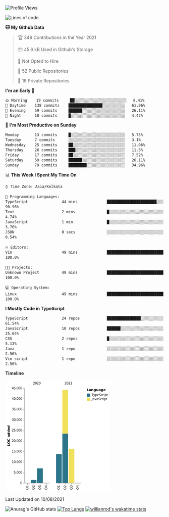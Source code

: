 <!--START_SECTION:waka-->
![Profile Views](http://img.shields.io/badge/Profile%20Views-0-blue)

![Lines of code](https://img.shields.io/badge/From%20Hello%20World%20I%27ve%20Written-82541%20lines%20of%20code-blue)

**🐱 My Github Data** 

> 🏆 349 Contributions in the Year 2021
 > 
> 📦 45.6 kB Used in Github's Storage 
 > 
> 🚫 Not Opted to Hire
 > 
> 📜 52 Public Repositories 
 > 
> 🔑 18 Private Repositories  
 > 
**I'm an Early 🐤** 

```text
🌞 Morning    19 commits     ██░░░░░░░░░░░░░░░░░░░░░░░   8.41% 
🌆 Daytime    138 commits    ███████████████░░░░░░░░░░   61.06% 
🌃 Evening    59 commits     ██████░░░░░░░░░░░░░░░░░░░   26.11% 
🌙 Night      10 commits     █░░░░░░░░░░░░░░░░░░░░░░░░   4.42%

```
📅 **I'm Most Productive on Sunday** 

```text
Monday       13 commits     █░░░░░░░░░░░░░░░░░░░░░░░░   5.75% 
Tuesday      7 commits      ░░░░░░░░░░░░░░░░░░░░░░░░░   3.1% 
Wednesday    25 commits     ██░░░░░░░░░░░░░░░░░░░░░░░   11.06% 
Thursday     26 commits     ███░░░░░░░░░░░░░░░░░░░░░░   11.5% 
Friday       17 commits     ██░░░░░░░░░░░░░░░░░░░░░░░   7.52% 
Saturday     59 commits     ██████░░░░░░░░░░░░░░░░░░░   26.11% 
Sunday       79 commits     ████████░░░░░░░░░░░░░░░░░   34.96%

```


📊 **This Week I Spent My Time On** 

```text
⌚︎ Time Zone: Asia/Kolkata

💬 Programming Languages: 
TypeScript               44 mins             ██████████████████████░░░   90.96% 
Text                     2 mins              █░░░░░░░░░░░░░░░░░░░░░░░░   4.74% 
JavaScript               1 min               █░░░░░░░░░░░░░░░░░░░░░░░░   3.76% 
JSON                     0 secs              ░░░░░░░░░░░░░░░░░░░░░░░░░   0.54%

🔥 Editors: 
Vim                      49 mins             █████████████████████████   100.0%

🐱‍💻 Projects: 
Unknown Project          49 mins             █████████████████████████   100.0%

💻 Operating System: 
Linux                    49 mins             █████████████████████████   100.0%

```

**I Mostly Code in TypeScript** 

```text
TypeScript               24 repos            ███████████████░░░░░░░░░░   61.54% 
JavaScript               10 repos            ██████░░░░░░░░░░░░░░░░░░░   25.64% 
CSS                      2 repos             █░░░░░░░░░░░░░░░░░░░░░░░░   5.13% 
Java                     1 repo              ░░░░░░░░░░░░░░░░░░░░░░░░░   2.56% 
Vim script               1 repo              ░░░░░░░░░░░░░░░░░░░░░░░░░   2.56%

```


**Timeline**

![Chart not found](https://raw.githubusercontent.com/wise-introvert/wise-introvert/master/charts/bar_graph.png) 


 Last Updated on 10/08/2021
<!--END_SECTION:waka-->
![Anurag's GitHub stats](https://github-readme-stats.vercel.app/api?username=wise-introvert&count_private=true&show_icons=true)
[![Top Langs](https://github-readme-stats.vercel.app/api/top-langs/?username=wise-introvert&langs_count=10)](https://github.com/anuraghazra/github-readme-stats)
[![willianrod's wakatime stats](https://github-readme-stats.vercel.app/api/wakatime?username=wiseintrovert)](https://github.com/anuraghazra/github-readme-stats)
